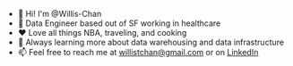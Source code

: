 - 👋 Hi! I'm @Willis-Chan
- :briefcase: Data Engineer based out of SF working in healthcare
- :heart: Love all things NBA, traveling, and cooking
- 🌱 Always learning more about data warehousing and data infrastructure
- 📫 Feel free to reach me at willistchan@gmail.com or on [LinkedIn](https://www.linkedin.com/in/willischan/)

<!---
Willis-Chan/Willis-Chan is a ✨ special ✨ repository because its `README.md` (this file) appears on your GitHub profile.
You can click the Preview link to take a look at your changes.
--->
